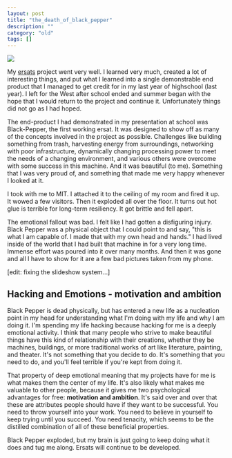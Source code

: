 ```yaml
---
layout: post
title: "the_death_of_black_pepper"
description: ""
category: "old"
tags: []
---
```



[![](http://www.hackniac.com/blog/wp-content/uploads/2012/11/birthnight-1024x768.jpg)](http://www.hackniac.com/blog/wp-content/uploads/2012/11/birthnight.jpg)

My [ersats](http://www.hackniac.com/posts/ersat-teaser.html) project went very well. I learned very much, created a lot of interesting things, and put what I learned into a single demonstrable end product that I managed to get credit for in my last year of highschool (last year). I left for the West after school ended and summer began with the hope that I would return to the project and continue it. Unfortunately things did not go as I had hoped.

<!--more-->

The end-product I had demonstrated in my presentation at school was Black-Pepper, the first working ersat. It was designed to show off as many of the concepts involved in the project as possible. Challenges like building something from trash, harvesting energy from surroundings, networking with poor infrastructure, dynamically changing processing power to meet the needs of a changing environment, and various others were overcome with some success in this machine. And it was beautiful (to me). Something that I was very proud of, and something that made me very happy whenever I looked at it.

I took with me to MIT. I attached it to the ceiling of my room and fired it up. It wowed a few visitors. Then it exploded all over the floor. It turns out hot glue is terrible for long-term resiliency. It got brittle and fell apart.

The emotional fallout was bad. I felt like I had gotten a disfiguring injury. Black Pepper was a physical object that I could point to and say, "this is what I am capable of. I made that with my own head and hands." I had lived inside of the world that I had built that machine in for a very long time. Immense effort was poured into it over many months. And then it was gone and all I have to show for it are a few bad pictures taken from my phone.

[edit: fixing the slideshow system...]


## Hacking and Emotions - motivation and ambition

Black Pepper is dead physically, but has entered a new life as a nucleation point in my head for understanding what I'm doing with my life and why I am doing it. I'm spending my life hacking because hacking for me is a deeply emotional activity. I think that many people who strive to make beautiful things have this kind of relationship with their creations, whether they be machines, buildings, or more traditional works of art like literature, painting, and theater. It's not something that you decide to do. It's something that you need to do, and you'll feel terrible if you're kept from doing it.

That property of deep emotional meaning that my projects have for me is what makes them the center of my life. It's also likely what makes me valuable to other people, because it gives me two psychological advantages for free: **motivation and ambition**. It's said over and over that these are attributes people should have if they want to be successful. You need to throw yourself into your work. You need to believe in yourself to keep trying until you succeed. You need tenacity, which seems to be the distilled combination of all of these beneficial properties.

Black Pepper exploded, but my brain is just going to keep doing what it does and tug me along. Ersats will continue to be developed.
